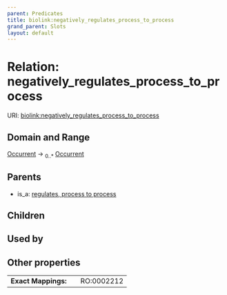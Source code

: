 ```yaml
---
parent: Predicates
title: biolink:negatively_regulates_process_to_process
grand_parent: Slots
layout: default
---
```


# Relation: negatively_regulates_process_to_process




URI: [biolink:negatively_regulates_process_to_process](https://w3id.org/biolink/vocab/negatively_regulates_process_to_process)

## Domain and Range

[Occurrent](Occurrent.md) ->  <sub>0..*</sub> [Occurrent](Occurrent.md)

## Parents

 *  is_a: [regulates, process to process](regulates_process_to_process.md)

## Children


## Used by


## Other properties

|  |  |  |
| --- | --- | --- |
| **Exact Mappings:** | | RO:0002212 |

